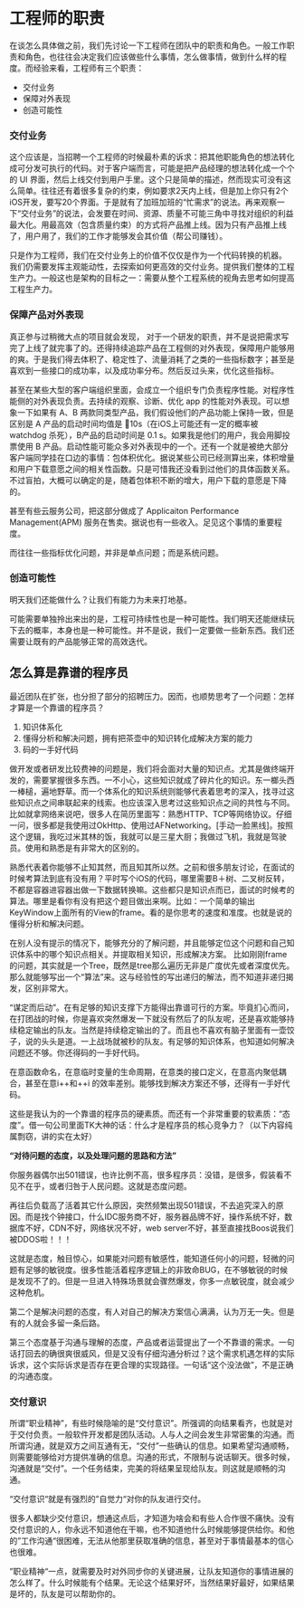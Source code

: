 # 工程师的职责

在谈怎么具体做之前，我们先讨论一下工程师在团队中的职责和角色。一般工作职责和角色，也往往会决定我们应该做些什么事情，怎么做事情，做到什么样的程度。而经验来看，工程师有三个职责：

* 交付业务
* 保障对外表现
* 创造可能性

### 交付业务

这个应该是，当招聘一个工程师的时候最朴素的诉求：把其他职能角色的想法转化成可分发可执行的代码。对于客户端而言，可能是把产品经理的想法转化成一个个的 UI 界面，然后上线交付到用户手里。这个只是简单的描述，然而现实可没有这么简单。往往还有着很多复杂的约束，例如要求2天内上线，但是加上你只有2个iOS开发，要写20个界面。于是就有了加班加班的“忙需求”的说法。再来观察一下“交付业务”的说法，会发要在时间、资源、质量不可能三角中寻找对组织的利益最大化。用最高效（包含质量约束）的方式将产品推上线。因为只有产品推上线了，用户用了，我们的工作才能够发会其价值（帮公司赚钱）。

只是作为工程师，我们在交付业务上的价值不仅仅是作为一个代码转换的机器。 我们仍需要发挥主观能动性，去探索如何更高效的交付业务。提供我们整体的工程生产力。一般这也是架构的目标之一：需要从整个工程系统的视角去思考如何提高工程生产力。



### 保障产品对外表现

真正参与过稍微大点的项目就会发现， 对于一个研发的职责，并不是说把需求写完了上线了就完事了的。还得持续追踪产品在工程侧的对外表现，保障用户能够用的爽。于是我们得去体积了、稳定性了、流量消耗了之类的一些指标数字；甚至是喜欢到一些接口的成功率，以及成功率分布。然后反过头来，优化这些指标。

甚至在某些大型的客户端组织里面，会成立一个组织专门负责程序性能。对程序性能侧的对外表现负责。去持续的观察、诊断、优化 app 的性能对外表现。可以想象一下如果有 A、B 两款同类型产品，我们假设他们的产品功能上保持一致，但是区别是 A 产品的启动时间均值是 10s（在iOS上可能还有一定的概率被 watchdog 杀死），B产品的启动时间是 0.1 s。如果我是他们的用户，我会用脚投票使用 B 产品。启动性能可能众多对外表现中的一个。还有一个就是被绝大部分客户端同学挂在口边的事情：包体积优化。据说某些公司已经测算出来，体积增量和用户下载意愿之间的相关性函数。只是可惜我还没看到过他们的具体函数关系。不过盲拍，大概可以确定的是，随着包体积不断的增大，用户下载的意愿是下降的。

甚至有些云服务公司，把这部分做成了 Applicaiton Performance Management\(APM\) 服务在售卖。据说也有一些收入。足见这个事情的重要程度。

而往往一些指标优化问题，并非是单点问题；而是系统问题。

### 创造可能性

明天我们还能做什么？让我们有能力为未来打地基。

可能需要单独拎出来出的是，工程可持续性也是一种可能性。我们明天还能继续玩下去的概率，本身也是一种可能性。并不是说，我们一定要做一些新东西。我们还需要让既有的产品能够正常的高效迭代。

## 怎么算是靠谱的程序员

最近团队在扩张，也分担了部分的招聘压力。因而，也顺势思考了一个问题：怎样才算是一个靠谱的程序员？

1. 知识体系化
2. 懂得分析和解决问题，拥有把茶壶中的知识转化成解决方案的能力
3. 码的一手好代码

做开发或者研发比较费神的问题是，我们将会面对大量的知识点。尤其是做终端开发的，需要掌握很多东西。一不小心，这些知识就成了碎片化的知识。东一榔头西一棒槌，遍地野草。而一个体系化的知识系统则能够代表着思考的深入，找寻过这些知识点之间串联起来的线索。也应该深入思考过这些知识点之间的共性与不同。比如就拿网络来说吧，很多人在简历里面写：熟悉HTTP、TCP等网络协议。仔细一问，很多都是我使用过OkHttp、使用过AFNetworking。\[手动一脸黑线\]。按照这个逻辑，我吃过米其林的饭，我就可以是三星大厨；我做过飞机，我就是驾驶员。使用和熟悉是有非常大的区别的。

熟悉代表着你能够不止知其然，而且知其所以然。之前和很多朋友讨论，在面试的时候考算法到底有没有用？平时写个iOS的代码，哪里需要B＋树、二叉树反转，不都是容器进容器出做一下数据转换嘛。这些都只是知识点而已，面试的时候考的算法。哪里是看你有没有把这个题目做出来啊。比如：一个简单的输出KeyWindow上面所有的View的frame。看的是你思考的速度和准度。也就是说的懂得分析和解决问题。

在别人没有提示的情况下，能够充分的了解问题，并且能够定位这个问题和自己知识体系中的哪个知识点相关。并提取相关知识，形成解决方案。 比如刚刚frame的问题，其实就是一个Tree，既然是tree那么遍历无非是广度优先或者深度优先。那么就能够写出一个“算法”来。这与经验性的写出递归的解法，而不知道非递归揭发，区别非常大。

“谋定而后动”。在有足够的知识支撑下方能得出靠谱可行的方案。毕竟扪心而问，在打团战的时候，你是喜欢突然爆发一下就没有然后了的队友呢，还是喜欢能够持续稳定输出的队友。当然是持续稳定输出的了。而且也不喜欢有脑子里面有一壶饺子，说的头头是道。一上战场就被秒的队友。有足够的知识体系，也知道如何解决问题还不够。你还得码的一手好代码。

在意函数命名，在意临时变量的生命周期，在意类的接口定义，在意高内聚低耦合，甚至在意i++和++i 的效率差别。能够找到解决方案还不够，还得有一手好代码。

这些是我认为的一个靠谱的程序员的硬素质。而还有一个非常重要的软素质：“态度”。借一句公司里面TK大神的话：什么才是程序员的核心竞争力？（以下内容纯属剽窃，讲的实在太好）

**“对待问题的态度，以及处理问题的思路和方法”**

你服务器偶尔出501错误，也许比例不高，很多程序员：没错，是很多，假装看不见不在乎，或者归咎于人民问题。这就是态度问题。

再往后负载高了活着其它什么原因，突然频繁出现501错误，不去追究深入的原因。而是找个钟接口，什么IDC服务商不好，服务器品牌不好，操作系统不好，数据库不好，CDN不好，网络状况不好，web server不好，甚至直接找Boos说我们被DDOS啦！！！

这就是态度，触目惊心，如果能对问题有敏感性，能知道任何小的问题，轻微的问题有足够的敏锐度。很多性能活着程序逻辑上的非致命BUG，在不够敏锐的时候是发现不了的。但是一旦进入特殊场景就会骤然爆发，你多一点敏锐度，就会减少这种危机。

第二个是解决问题的态度，有人对自己的解决方案信心满满，认为万无一失。但是有的人就会多留一条后路。

第三个态度基于沟通与理解的态度，产品或者运营提出了一个不靠谱的需求。一句话打回去的确很爽很威风，但是又没有仔细沟通分析过？这个需求机遇怎样的实际诉求，这个实际诉求是否存在更合理的实现路径。一句话“这个没法做”，不是正确的沟通态度。

### 交付意识

所谓“职业精神”，有些时候隐喻的是“交付意识”。所强调的向结果看齐，也就是对于交付负责。一般软件开发都是团队活动。人与人之间会发生非常密集的沟通。而所谓沟通，就是双方之间互通有无，“交付”一些确认的信息。如果希望沟通顺畅，则需要能够给对方提供准确的信息。沟通的形式，不限制与说话聊天。很多时候，沟通就是“交付”。一个任务结束，完美的将结果呈现给队友。则这就是顺畅的沟通。

“交付意识“就是有强烈的”自觉力“对你的队友进行交付。

很多人都缺少交付意识，想通这点后，才知道为啥会和有些人合作很不痛快。没有交付意识的人，你永远不知道他在干嘛，也不知道他什么时候能够提供给你。和他的”工作沟通“很困难，无法从他那里获取准确的信息，甚至对于事情最基本的信心也很难。

”职业精神“一点，就需要及时对外同步你的关键进展，让队友知道你的事情进展的怎么样了。什么时候能有个结果。无论这个结果好坏，当然结果好最好，如果结果是坏的，队友是可以帮助你的。

